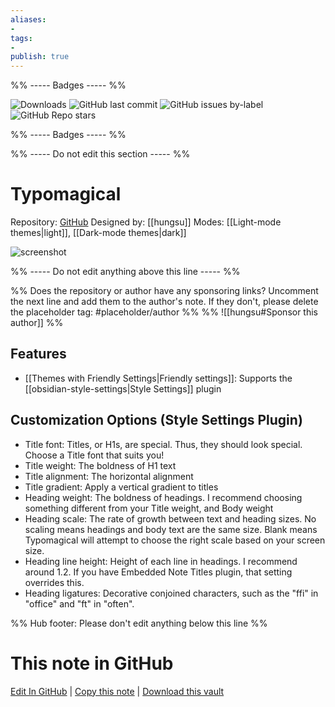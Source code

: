 ```yaml
---
aliases:
- 
tags: 
- 
publish: true
---
```


%% ----- Badges ----- %%

![Downloads](https://img.shields.io/badge/downloads-75172-573E7A?style=for-the-badge&logo=)
![GitHub last commit](https://img.shields.io/github/last-commit/hungsu/typomagical-obsidian?color=573E7A&label=last%20update&logo=github&style=for-the-badge)
![GitHub issues by-label](https://img.shields.io/github/issues/hungsu/typomagical-obsidian/help%20wanted?color=573E7A&logo=github&style=for-the-badge) 
![GitHub Repo stars](https://img.shields.io/github/stars/hungsu/typomagical-obsidian?color=573E7A&logo=github&style=for-the-badge)

%% ----- Badges ----- %%

%% ----- Do not edit this section ----- %%

# Typomagical

Repository: [GitHub](https://github.com/hungsu/typomagical-obsidian)
Designed by: [[hungsu]]
Modes: [[Light-mode themes|light]], [[Dark-mode themes|dark]]



![screenshot](https://github.com/hungsu/typomagical-obsidian/raw/HEAD/Typomagical-split.jpg)

%% ----- Do not edit anything above this line ----- %% 

%% Does the repository or author have any sponsoring links? Uncomment the next line and add them to the author's note. If they don't, please delete the placeholder tag: #placeholder/author %%
%% ![[hungsu#Sponsor this author]] %%


## Features

- [[Themes with Friendly Settings|Friendly settings]]: Supports the [[obsidian-style-settings|Style Settings]] plugin

## Customization Options (Style Settings Plugin) 
- Title font: Titles, or H1s, are special. Thus, they should look special. Choose a Title font that suits you!
- Title weight: The boldness of H1 text
- Title alignment: The horizontal alignment
- Title gradient: Apply a vertical gradient to titles
- Heading weight: The boldness of headings. I recommend choosing something different from your Title weight, and Body weight
- Heading scale: The rate of growth between text and heading sizes. No scaling means headings and body text are the same size. Blank means Typomagical will attempt to choose the right scale based on your screen size.
- Heading line height: Height of each line in headings. I recommend around 1.2. If you have Embedded Note Titles plugin, that setting overrides this.
- Heading ligatures: Decorative conjoined characters, such as the "ffi" in "office" and "ft" in "often".


%% Hub footer: Please don't edit anything below this line %%

# This note in GitHub

<span class="git-footer">[Edit In GitHub](https://github.dev/obsidian-community/obsidian-hub/blob/main/02%20-%20Community%20Expansions/02.05%20All%20Community%20Expansions/Themes/Typomagical.md "git-hub-edit-note") | [Copy this note](https://raw.githubusercontent.com/obsidian-community/obsidian-hub/main/02%20-%20Community%20Expansions/02.05%20All%20Community%20Expansions/Themes/Typomagical.md "git-hub-copy-note") | [Download this vault](https://github.com/obsidian-community/obsidian-hub/archive/refs/heads/main.zip "git-hub-download-vault") </span>
